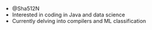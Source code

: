 - @Sha512N
- Interested in coding in Java and data science
- Currently delving into compilers and ML classification

<!---
Sha512N/Sha512N is a ✨ special ✨ repository because its `README.md` (this file) appears on your GitHub profile.
You can click the Preview link to take a look at your changes.
--->
